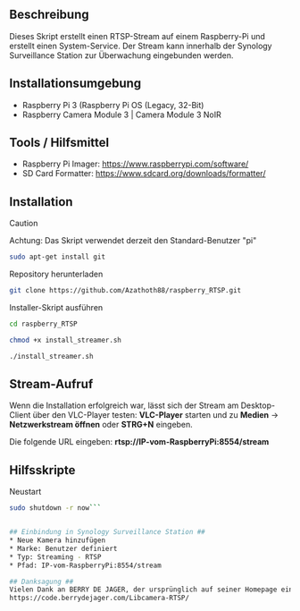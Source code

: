 ## Beschreibung ##
Dieses Skript erstellt einen RTSP-Stream auf einem Raspberry-Pi und erstellt einen System-Service.
Der Stream kann innerhalb der Synology Surveillance Station zur Überwachung eingebunden werden.

## Installationsumgebung ##
- Raspberry Pi 3 (Raspberry Pi OS (Legacy, 32-Bit)
- Raspberry Camera Module 3 | Camera Module 3 NoIR

## Tools / Hilfsmittel ##
- Raspberry Pi Imager: https://www.raspberrypi.com/software/
- SD Card Formatter: https://www.sdcard.org/downloads/formatter/



## Installation ##
> [!CAUTION]
> Achtung: Das Skript verwendet derzeit den Standard-Benutzer "pi"

```bash
sudo apt-get install git
```

Repository herunterladen
```bash
git clone https://github.com/Azathoth88/raspberry_RTSP.git
```
Installer-Skript ausführen
```bash
cd raspberry_RTSP
```
```bash
chmod +x install_streamer.sh
```
```bash
./install_streamer.sh
```
## Stream-Aufruf ##
Wenn die Installation erfolgreich war, lässt sich der Stream am Desktop-Client über den VLC-Player testen:
**VLC-Player** starten und zu **Medien** -> **Netzwerkstream öffnen** oder **STRG+N** eingeben.

Die folgende URL eingeben: **rtsp://IP-vom-RaspberryPi:8554/stream**

## Hilfsskripte ##
Neustart
```bash
sudo shutdown -r now```


## Einbindung in Synology Surveillance Station ##
* Neue Kamera hinzufügen
* Marke: Benutzer definiert
* Typ: Streaming - RTSP
* Pfad: IP-vom-RaspberryPi:8554/stream

## Danksagung ##
Vielen Dank an BERRY DE JAGER, der ursprünglich auf seiner Homepage eine passende Anleitung bereitgestellt hat:
https://code.berrydejager.com/Libcamera-RTSP/
